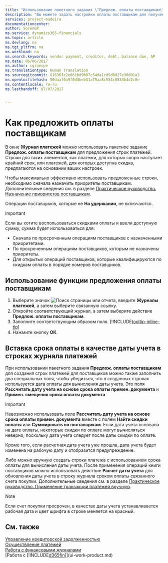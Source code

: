 ```yaml
---
title: "Использование пакетного задания \"Предлож. оплаты поставщикам\" | Документы Майкрософт"
description: "Вы можете задать настройки оплаты поставщикам для получения предложений по оплатам, которые быть произведены в ближайшее время или по которым доступны скидки."
services: project-madeira
documentationcenter: 
author: SorenGP
ms.service: dynamics365-financials
ms.topic: article
ms.devlang: na
ms.tgt_pltfrm: na
ms.workload: na
ms.search.keywords: vendor payment, creditor, debt, balance due, AP
ms.date: 06/06/2017
ms.author: sgroespe
ms.translationtype: Human Translation
ms.sourcegitcommit: 81636fc2e661bd9b07c54da1cd5d0d27e30d01a2
ms.openlocfilehash: 50daaf0a9f0d3beb31a75aa8c554c8833b4d2c8e
ms.contentlocale: ru-ru
ms.lasthandoff: 07/07/2017


---
```

# <a name="how-to-suggest-vendor-payments"></a>Как предложить оплаты поставщикам
В окне **Журнал платежей** можно использовать пакетное задание **Предлож. оплаты поставщикам** для предложения строк платежей. Строки для таких элементов, как платежи, для которых скоро наступает крайний срок, или платежей, для которых доступна скидка, предлагаются на основании ваших настроек.

Чтобы максимально эффективно использовать предложенные строки, необходимо сначала назначить приоритеты поставщикам. Дополнительные сведения см. в разделе [Практическое руководство. Назначение приоритетов поставщикам](purchasing-how-prioritize-vendors.md).  

Операции поставщиков, которые не **На удержании**, не включаются.  

> [!IMPORTANT]  
>   Если вы хотите воспользоваться скидками оплаты и ввели доступную сумму, сумма будет использоваться для:  

* Сначала по просроченным операциям поставщиков с назначенными приоритетами.  
* По просроченным операциям поставщиков, которым не назначены приоритеты.  
* Для открытых операций поставщиков, которые квалифицируются по скидкам оплаты в порядке номеров поставщиков.  

## <a name="to-use-the-suggest-vendor-payments-function"></a>Использование функции предложения оплаты поставщикам
1. Выберите значок ![Поиск страницы или отчета](media/ui-search/search_small.png "Значок поиска страницы или отчета"), введите **Журналы платежей**, а затем выберите связанную ссылку.  
2. Откройте соответствующий журнал, а затем выберите действие **Предлож. оплаты поставщикам**.  
3. Заполните соответствующим образом поля. [!INCLUDE[tooltip-inline-tip](includes/tooltip-inline-tip_md.md)]  
4. Нажмите кнопку **ОК**.  

## <a name="to-insert-the-due-date-as-posting-date-on-payment-journal-lines"></a>Вставка срока оплаты в качестве даты учета в строках журнала платежей
При использовании пакетного задания **Предлож. оплаты поставщикам** для создания строк платежей для поставщиков можно также заполнить два специальных поля, чтобы убедиться, что в созданных строках используется дата оплаты для вычисления даты учета. Это поля **Рассчитать дату учета на основе срока оплаты примен. документа** и **Примен. смещения срока оплаты документа**.  

> [!IMPORTANT]  
>   Невозможно использовать поле **Рассчитать дату учета на основе срока оплаты примен. документа** вместе с полем **Найти скидки оплаты** или **Суммировать по поставщикам**. Если дата учета основана на дате оплаты, некоторые скидки по оплате могут вычисляться неверно, поскольку дата учета следует после даты скидки по оплате.  

Кроме того, если расчетная дата учета уже прошла, дата учета будет изменена на рабочую дату и отобразится предупреждение.  

Либо можно вручную создать строки платежа с использованием срока оплаты для вычисления даты учета. После применения операций книги поставщиков можно использовать действие **Расчет даты учета** для обновления даты учета в строку журнала сроком оплаты связанного счета покупки. Дополнительные сведения см. в разделе [Практическое руководство. Применение транзакций платежей вручную](payables-how-apply-purchase-transactions-manually.md).  

> [!NOTE]  
>   Если счет покупки просрочен, в качестве даты учета устанавливается рабочая дата и цвет шрифта в строке меняется на красный.  

## <a name="see-also"></a>См. также
[Управление кредиторской задолженностью](payables-manage-payables.md)  
[Осуществление платежей](payables-make-payments.md)  
[Работа с финансовыми журналами](ui-work-general-journals.md)  
[Работа с [!INCLUDE[d365fin](includes/d365fin_md.md)]](ui-work-product.md)  

